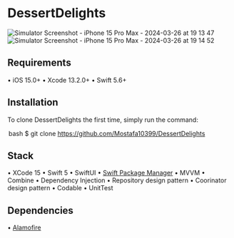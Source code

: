 # DessertDelights
![Simulator Screenshot - iPhone 15 Pro Max - 2024-03-26 at 19 13 47](https://github.com/Mostafa10399/DessertDelights/assets/51030209/8384e2dd-ca61-4498-a508-1d90cf9886f8)
![Simulator Screenshot - iPhone 15 Pro Max - 2024-03-26 at 19 14 52](https://github.com/Mostafa10399/DessertDelights/assets/51030209/261283a9-80a8-4b20-885f-394944a5cee5)

## Requirements

•⁠  ⁠iOS 15.0+
•⁠  ⁠Xcode 13.2.0+
•⁠  ⁠Swift 5.6+

## Installation

To clone DessertDelights the first time, simply run the command:

⁠ bash
$ git clone https://github.com/Mostafa10399/DessertDelights
 ⁠

## Stack
•⁠  ⁠XCode 15
•⁠  ⁠Swift 5
•⁠  ⁠SwiftUI
•⁠  ⁠[Swift Package Manager](https://www.swift.org/package-manager/)
•⁠  ⁠MVVM
•⁠  ⁠Combine
•⁠  ⁠Dependency Injection
•⁠  ⁠Repository design pattern
•⁠  ⁠Coorinator design pattern
•⁠  ⁠Codable
•⁠  ⁠UnitTest

## Dependencies
•⁠  ⁠[Alamofire](https://github.com/Alamofire/Alamofire)
